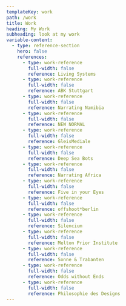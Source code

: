 ```yaml
---
templateKey: work
path: /work
title: Work
heading: My Work
subheading: look at my work
variable-content:
  - type: reference-section
    hero: false
    references:
      - type: work-reference
        full-width: false
        reference: Living Systems
      - type: work-reference
        full-width: false
        reference: ABK Stuttgart
      - type: work-reference
        full-width: false
        reference: Narrating Namibia
      - type: work-reference
        full-width: false
        reference: NEW NORMAL
      - type: work-reference
        full-width: false
        reference: GleisMediale
      - type: work-reference
        full-width: false
        reference: Deep Sea Bots
      - type: work-reference
        full-width: false
        reference: Narrating Africa
      - type: work-reference
        full-width: false
        reference: Five in your Eyes
      - type: work-reference
        full-width: false
        reference: offshoot*berlin
      - type: work-reference
        full-width: false
        reference: Silencium
      - type: work-reference
        full-width: false
        reference: Melton Prior Institute
      - type: work-reference
        full-width: false
        reference: Sonne & Trabanten
      - type: work-reference
        full-width: false
        reference: Odds without Ends
      - type: work-reference
        full-width: false
        reference: Philosophie des Designs
---
```

